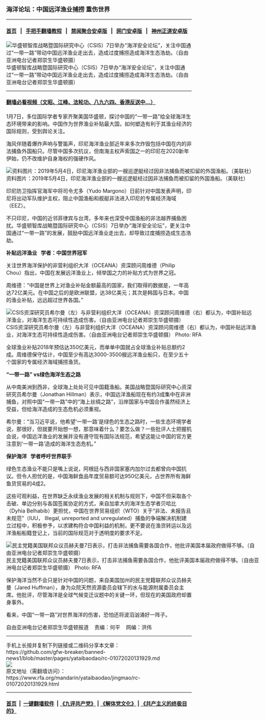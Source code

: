 ### 海洋论坛：中国远洋渔业捕捞 重伤世界
------------------------

#### [首页](https://github.com/gfw-breaker/banned-news1/blob/master/README.md) &nbsp;&nbsp;|&nbsp;&nbsp; [手把手翻墙教程](https://github.com/gfw-breaker/guides/wiki) &nbsp;&nbsp;|&nbsp;&nbsp; [禁闻聚合安卓版](https://github.com/gfw-breaker/bn-android) &nbsp;&nbsp;|&nbsp;&nbsp; [网门安卓版](https://github.com/oGate2/oGate) &nbsp;&nbsp;|&nbsp;&nbsp; [神州正道安卓版](https://github.com/SzzdOgate/update) 



<div id="headerimg">
 <img alt="华盛顿智库战略暨国际研究中心（CSIS）7日举办“海洋安全论坛”，关注中国通过“一带一路”带动中国远洋渔业走出去，造成过度捕捞造成海洋生态浩劫。（自由亚洲电台记者郑崇生华盛顿摄）" src="https://www.rfa.org/mandarin/yataibaodao/jingmao/rc-01072020131929.html/1.jpg/@@images/1656d08b-762d-4b67-8267-7ecfa0784daa.jpeg" title="华盛顿智库战略暨国际研究中心（CSIS）7日举办“海洋安全论坛”，关注中国通过“一带一路”带动中国远洋渔业走出去，造成过度捕捞造成海洋生态浩劫。（自由亚洲电台记者郑崇生华盛顿摄）"/>
 <div id="headerimgcontents">
  <div id="headerimgcaption">
   <span>
    华盛顿智库战略暨国际研究中心（CSIS）7日举办“海洋安全论坛”，关注中国通过“一带一路”带动中国远洋渔业走出去，造成过度捕捞造成海洋生态浩劫。（自由亚洲电台记者郑崇生华盛顿摄）
   </span>
   <!-- zoomattribute -->
  </div>
  <!-- headerimgcaption -->
 </div>
 <!-- headerimagecontents -->
</div>

<hr/>


#### [翻墙必看视频（文昭、江峰、法轮功、八九六四、香港反送中...）](http://167.172.214.107/home.html)

<div id="storytext">
 <div>
  <div class="slot_header">
  </div>
 </div>
 <p>
  1月7日，多位国际学者专家齐聚美国华盛顿，探讨中国的“一带一路”给全球海洋生态环境带来的影响。中国作为世界渔业补贴最大国，如何塑造有利于其渔业经济的国际规则，受到舆论关注。
 </p>
 <p>
  海风伴随着爆炸声响与警笛声，印尼海洋渔业部近年来多次炸毁包括中国在内的非法捕鱼外国船只。尽管中国多次抗议，但南海主权声索国之一的印尼在2020新年伊始，仍不改维护自身海权的强硬作风。
 </p>
 <p>
  <div class="image-inline captioned" style="width:680px;">
   <div style="width:680px;">
    <img alt="资料图片：2019年5月4日，印尼海洋渔业部的一艘巡逻艇经过因非法捕鱼而被扣留的外国渔船。（美联社）" src="https://www.rfa.org/mandarin/yataibaodao/jingmao/rc-01072020131929.html/yt0107b.jpg" title="资料图片：2019年5月4日，印尼海洋渔业部的一艘巡逻艇经过因非法捕鱼而被扣留的外国渔船。（美联社）"/>
   </div>
   <div class="image-caption">
    <span style="width:680px;">
     资料图片：2019年5月4日，印尼海洋渔业部的一艘巡逻艇经过因非法捕鱼而被扣留的外国渔船。（美联社）
    </span>
    <span class="copyright">
    </span>
   </div>
  </div>
 </p>
 <p>
  印尼防卫指挥官海军中将司令尤多（Yudo Margono）日前针对中国发表声明，印尼将出动军队维护主权，阻止中国渔船和舰艇非法进入印尼的专属经济海域（EEZ）。
 </p>
 <p>
  不只印尼，中国的近邻菲律宾与台湾，多年来也深受中国渔船的非法越界捕鱼困扰。华盛顿智库战略暨国际研究中心（CSIS）7日举办“海洋安全论坛”，更关注中国通过“一带一路”的发展，鼓励中国远洋渔业走出去，却导致过度捕捞造成生态浩劫。
 </p>
 <p>
 </p>
 <p>
 </p>
 <p>
  <b>
   补贴远洋渔业   学者：中国世界冠军
  </b>
 </p>
 <p>
  关注世界海洋保护的非营利组织大洋（OCEANA）资深顾问周维德（Philip Chou）指出，中国在发展远洋渔业上，倾举国之力的补贴方式为世界之冠。
 </p>
 <p>
  周维德：“中国是世界上对渔业补贴金额最高的国家，我们取得的数据是，一年高达72亿美元。在中国之后的是欧洲联盟，达38亿美元；其次是韩国与日本。中国的渔业补贴，远远超过世界各国。”
 </p>
 <p>
  <div class="image-inline captioned" style="width:680px;">
   <div style="width:680px;">
    <img alt="CSIS资深研究员希尔曼（左）与非营利组织大洋（OCEANA）资深顾问周维德（右）都认为，中国补贴远洋渔业，对海洋生态可持续性造成伤害。（自由亚洲电台记者郑崇生华盛顿摄）" src="https://www.rfa.org/mandarin/yataibaodao/jingmao/rc-01072020131929.html/P1860104.JPG" title="CSIS资深研究员希尔曼（左）与非营利组织大洋（OCEANA）资深顾问周维德（右）都认为，中国补贴远洋渔业，对海洋生态可持续性造成伤害。（自由亚洲电台记者郑崇生华盛顿摄）"/>
   </div>
   <div class="image-caption">
    <span style="width:680px;">
     CSIS资深研究员希尔曼（左）与非营利组织大洋（OCEANA）资深顾问周维德（右）都认为，中国补贴远洋渔业，对海洋生态可持续性造成伤害。（自由亚洲电台记者郑崇生华盛顿摄）
    </span>
    <span class="copyright">
     Photo: RFA
    </span>
   </div>
  </div>
 </p>
 <p>
  全球渔业补贴2018年预估达350亿美元，而单单中国就占全球渔业补贴总额约2成。周维德保守估计，中国至少有高达3000-3500艘远洋渔业船只，在至少五十个国家的专属经济海域捕捞渔货。
 </p>
 <p>
  <b>
   “一带一路” vs绿色海洋生态之路
  </b>
 </p>
 <p>
  从中南美洲到西非，全球海上处处可见中国籍渔船。美国战略暨国际研究中心资深研究员希尔曼（Jonathan Hillman）表示，中国远洋渔船现在有约3成集中在非洲捕鱼，对照中国“一带一路”中的“海上丝绸之路”，沿岸国家与中国合作虽然经济上受益，但给海洋造成的生态危机必须重视。
 </p>
 <p>
  希尔曼：“当习近平说，他希望‘一带一路’是绿色的生态之路时，一些生态环境学者说，那很好，但就要开始想一想，那意味着什么？要怎么做？一些批评人士把握机会说，中国远洋渔业的发展并没有遵守现有国际法规范，希望这能让中国的官方更注意到‘一带一路’造成的海洋生态危机。”
 </p>
 <p>
  <b>
   保护海洋   学者呼吁世界联手
  </b>
 </p>
 <p>
  绿色生态渔业不能只是嘴上说说，阿根廷与西非国家塞内加尔过去都曾向中国抗议。但令人担忧的是，中国海鲜食品年度贸易额可达950亿美元，占世界所有海鲜鱼货贸易的4成2。
 </p>
 <p>
  这些可观利益，在世界缺乏永续渔业发展的相关机制与规则下，中国不但采取各个击破、单边分别与各国签属协定的方式，来自加拿大的海洋生态学者贝哈比（Dyhia Belhabib）更担忧，中国在世界贸易组织（WTO）关于“非法、未报告且未规范”（IUU， Illegal, unreported and unregulated）捕鱼的争端解决机制建立过程中，积极参予，以求建构符合中国利益的机制，更不要说在渔货转运以及远洋渔船船籍登记上，当前的国际规范对于透明度的要求不足。
 </p>
 <p>
  <div class="image-inline captioned" style="width:688px;">
   <div style="width:688px;">
    <img alt="民主党籍美国联邦众议员赫夫曼7日表示，打击非法捕鱼需要各国合作，他批评美国本届政府做得不够。（自由亚洲电台记者郑崇生华盛顿摄）" src="https://www.rfa.org/mandarin/yataibaodao/jingmao/rc-01072020131929.html/P1860082.JPG" title="民主党籍美国联邦众议员赫夫曼7日表示，打击非法捕鱼需要各国合作，他批评美国本届政府做得不够。（自由亚洲电台记者郑崇生华盛顿摄）"/>
   </div>
   <div class="image-caption">
    <span style="width:688px;">
     民主党籍美国联邦众议员赫夫曼7日表示，打击非法捕鱼需要各国合作，他批评美国本届政府做得不够。（自由亚洲电台记者郑崇生华盛顿摄）
    </span>
    <span class="copyright">
     Photo: RFA
    </span>
   </div>
  </div>
 </p>
 <p>
  保护海洋当然不会只是针对中国的问题，来自美国加州的民主党籍联邦众议员赫夫曼（Jared Huffman），身为众院天然资源委员会辖下的水与能源附属委员会主席。他批评，尽管海洋是全球气候变迁议题中的关键一环，但现在的美国政府却置身事外。
 </p>
 <p>
  看来，中国“一带一路”对世界海洋的伤害，恐怕还将波滔汹涌好一阵子。
 </p>
 <p>
 </p>
 <p>
  自由亚洲电台记者郑崇生华盛顿报道    责编：何平    网编：洪伟
 </p>
</div>

<hr/>
手机上长按并复制下列链接或二维码分享本文章：<br/>
https://github.com/gfw-breaker/banned-news1/blob/master/pages/yataibaodao/rc-01072020131929.md <br/>
<a href='https://github.com/gfw-breaker/banned-news1/blob/master/pages/yataibaodao/rc-01072020131929.md'><img src='https://github.com/gfw-breaker/banned-news1/blob/master/pages/yataibaodao/rc-01072020131929.md.png'/></a> <br/>
原文地址（需翻墙访问）：https://www.rfa.org/mandarin/yataibaodao/jingmao/rc-01072020131929.html


------------------------
#### [首页](https://github.com/gfw-breaker/banned-news1/blob/master/README.md) &nbsp;|&nbsp; [一键翻墙软件](https://github.com/gfw-breaker/nogfw/blob/master/README.md) &nbsp;| [《九评共产党》](https://github.com/gfw-breaker/9ping.md/blob/master/README.md#九评之一评共产党是什么) | [《解体党文化》](https://github.com/gfw-breaker/jtdwh.md/blob/master/README.md) | [《共产主义的终极目的》](https://github.com/gfw-breaker/gczydzjmd.md/blob/master/README.md)


<img src='http://gfw-breaker.win/banned-news/pages/yataibaodao/rc-01072020131929.md' width='0px' height='0px'/>
